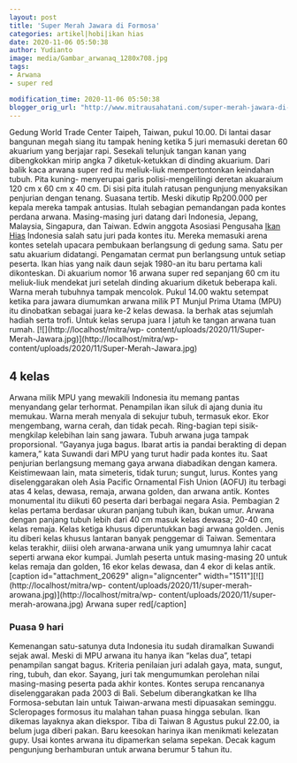 ```yaml
---
layout: post
title: 'Super Merah Jawara di Formosa'
categories: artikel|hobi|ikan hias
date: 2020-11-06 05:50:38
author: Yudianto
image: media/Gambar_arwanaq_1280x708.jpg
tags:
- Arwana
- super red

modification_time: 2020-11-06 05:50:38
blogger_orig_url: "http://www.mitrausahatani.com/super-merah-jawara-di-formosa.html"
---
```


Gedung World Trade Center Taipeh, Taiwan, pukul 10.00. Di lantai dasar
bangunan megah siang itu tampak hening ketika 5 juri memasuki deretan 60
akuarium yang berjajar rapi. Sesekali telunjuk tangan kanan yang dibengkokkan
mirip angka 7 diketuk-ketukkan di dinding akuarium. Dari balik kaca arwana
super red itu meliuk-liuk mempertontonkan keindahan tubuh. Pita kuning-
menyerupai garis polisi-mengelilingi deretan akuaraium 120 cm x 60 cm x 40 cm.
Di sisi pita itulah ratusan pengunjung menyaksikan penjurian dengan tenang.
Suasana tertib. Meski dikutip Rp200.000 per kepala mereka tampak antusias.
Itulah sebagian pemandangan pada kontes perdana arwana. Masing-masing juri
datang dari Indonesia, Jepang, Malaysia, Singapura, dan Taiwan. Edwin anggota
Asosiasi Pengusaha [Ikan Hias](https://www.mitrausahatani.com/ikan-hias "Ikan Hias")
Indonesia salah satu juri pada kontes itu. Mereka memasuki arena kontes
setelah upacara pembukaan berlangsung di gedung sama. Satu per satu akuarium
didatangi. Pengamatan cermat pun berlangsung untuk setiap peserta. Ikan hias
yang naik daun sejak 1980-an itu baru pertama kali dikonteskan. Di akuarium
nomor 16 arwana super red sepanjang 60 cm itu meliuk-liuk mendekat juri
setelah dinding akuarium diketuk beberapa kali. Warna merah tubuhnya tampak
mencolok. Pukul 14.00 waktu setempat ketika para jawara diumumkan arwana milik
PT Munjul Prima Utama (MPU) itu dinobatkan sebagai juara ke-2 kelas dewasa. Ia
berhak atas sejumlah hadiah serta trofi. Untuk kelas serupa juara I jatuh ke
tangan arwana tuan rumah. [![](http://localhost/mitra/wp-
content/uploads/2020/11/Super-Merah-Jawara.jpg)](http://localhost/mitra/wp-
content/uploads/2020/11/Super-Merah-Jawara.jpg)

## 4 kelas

Arwana milik MPU yang mewakili Indonesia itu memang pantas menyandang gelar
terhormat. Penampilan ikan siluk di ajang dunia itu memukau. Warna merah
menyala di sekujur tubuh, termasuk ekor. Ekor mengembang, warna cerah, dan
tidak pecah. Ring-bagian tepi sisik- mengkilap kelebihan lain sang jawara.
Tubuh arwana juga tampak proporsional. “Gayanya juga bagus. Ibarat artis ia
pandai berakting di depan kamera,” kata Suwandi dari MPU yang turut hadir pada
kontes itu. Saat penjurian berlangsung memang gaya arwana diabadikan dengan
kamera. Keistimewaan lain, mata simeteris, tidak turun; sungut, lurus. Kontes
yang diselenggarakan oleh Asia Pacific Ornamental Fish Union (AOFU) itu
terbagi atas 4 kelas, dewasa, remaja, arwana golden, dan arwana antik. Kontes
monumental itu diikuti 60 peserta dari berbagai negara Asia. Pembagian 2 kelas
pertama berdasar ukuran panjang tubuh ikan, bukan umur. Arwana dengan panjang
tubuh lebih dari 40 cm masuk kelas dewasa; 20-40 cm, kelas remaja. Kelas
ketiga khusus diperuntukkan bagi arwana golden. Jenis itu diberi kelas khusus
lantaran banyak penggemar di Taiwan. Sementara kelas terakhir, diiisi oleh
arwana-arwana unik yang umumnya lahir cacat seperti arwana ekor kumpai. Jumlah
peserta untuk masing-masing 20 untuk kelas remaja dan golden, 16 ekor kelas
dewasa, dan 4 ekor di kelas antik. [caption id="attachment_20629"
align="aligncenter" width="1511"][![](http://localhost/mitra/wp-
content/uploads/2020/11/super-merah-arowana.jpg)](http://localhost/mitra/wp-
content/uploads/2020/11/super-merah-arowana.jpg) Arwana super red[/caption]

### Puasa 9 hari

Kemenangan satu-satunya duta Indonesia itu sudah diramalkan Suwandi sejak
awal. Meski di MPU arwana itu hanya ikan “kelas dua”, tetapi penampilan sangat
bagus. Kriteria penilaian juri adalah gaya, mata, sungut, ring, tubuh, dan
ekor. Sayang, juri tak mengumumkan perolehan nilai masing-masing peserta pada
akhir kontes. Kontes serupa rencananya diselenggarakan pada 2003 di Bali.
Sebelum diberangkatkan ke Ilha Formosa-sebutan lain untuk Taiwan-arwana mesti
dipuasakan seminggu. Scleropages formosus itu malahan tahan puasa hingga
sebulan. Ikan dikemas layaknya akan diekspor. Tiba di Taiwan 8 Agustus pukul
22.00, ia belum juga diberi pakan. Baru keesokan harinya ikan menikmati
kelezatan gupy. Usai kontes arwana itu dipamerkan selama sepekan. Decak kagum
pengunjung berhamburan untuk arwana berumur 5 tahun itu.


